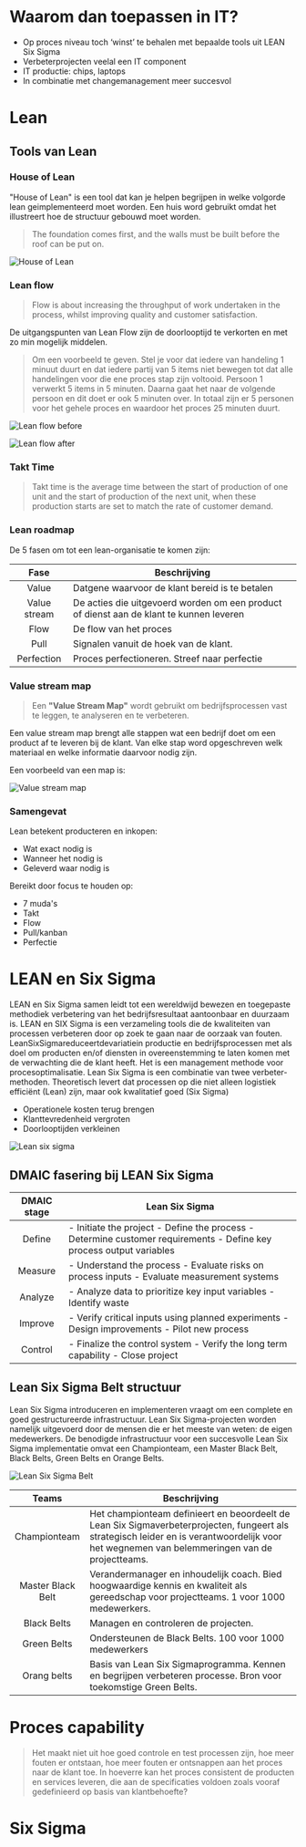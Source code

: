 
<!-- toc -->

<!-- TODO chaotisch, doorlezen en refactoren en verder afmaken. Gestopt bij sheet 19-->

# Waarom dan toepassen in IT?

- Op proces niveau toch ‘winst’ te behalen met bepaalde tools uit LEAN Six Sigma
- Verbeterprojecten veelal een IT component
- IT productie: chips, laptops
- In combinatie met changemanagement meer succesvol

# Lean




## Tools van Lean

### House of Lean
"House of Lean" is een tool dat kan je helpen begrijpen in welke volgorde lean geimplementeerd moet worden. Een huis word gebruikt omdat het illustreert hoe de structuur gebouwd moet worden. 

> The foundation comes first, and the walls must be built before the roof can be put on. 

![House of Lean](images/house-of-lean.png)

### Lean flow
> Flow is about increasing the throughput of work undertaken in the process, whilst improving quality and customer satisfaction.

De uitgangspunten van Lean Flow zijn de doorlooptijd te verkorten en met zo min mogelijk middelen.

> Om een voorbeeld te geven. Stel je voor dat iedere van handeling 1 minuut duurt en dat iedere partij van 5 items niet bewegen tot dat alle handelingen voor die ene proces stap zijn voltooid. Persoon 1 verwerkt 5 items in 5 minuten. Daarna gaat het naar de volgende persoon en dit doet er ook 5 minuten over. In totaal zijn er 5 personen voor het gehele proces en waardoor het proces 25 minuten duurt. 

![Lean flow before](images/lean-flow-before.gif)

![Lean flow after](images/lean-flow-after.gif)

### Takt Time
> Takt time is the average time between the start of production of one unit and the start of production of the next unit, when these production starts are set to match the rate of customer demand. 


### Lean roadmap
De 5 fasen om tot een lean-organisatie te komen zijn:  

|     Fase     | Beschrijving                                                                            |
|:------------:|-----------------------------------------------------------------------------------------|
| Value        | Datgene waarvoor de klant bereid is te betalen                                          |
| Value stream | De acties die uitgevoerd worden om een product of dienst aan de klant te kunnen leveren |
| Flow         | De flow van het proces                                                                  |
| Pull         | Signalen vanuit de hoek van de klant.                                                   |
| Perfection   | Proces perfectioneren. Streef naar perfectie                                            |

### Value stream map

> Een **"Value Stream Map"** wordt gebruikt om bedrijfsprocessen vast te leggen, te analyseren en te verbeteren. 

Een value stream map brengt alle stappen wat een bedrijf doet om een product af te leveren bij de klant. Van elke stap word opgeschreven welk materiaal en welke informatie daarvoor nodig zijn. 

Een voorbeeld van een map is:

![Value stream map](images/value-stream-map.jpg)

### Samengevat
Lean betekent producteren en inkopen:
- Wat exact nodig is
- Wanneer het nodig is
- Geleverd waar nodig is

Bereikt door focus te houden op:
- 7 muda's
- Takt
- Flow
- Pull/kanban
- Perfectie

# LEAN en Six Sigma 
LEAN en Six Sigma samen leidt tot een wereldwijd bewezen en toegepaste methodiek verbetering van het bedrijfsresultaat aantoonbaar en duurzaam is. LEAN en SIX Sigma is een verzameling tools die de kwaliteiten van processen verbeteren door op zoek te gaan naar de oorzaak van fouten. LeanSixSigmareduceertdevariatiein productie en bedrijfsprocessen met als doel om producten en/of diensten in overeenstemming te laten komen met de verwachting die de klant heeft. Het is een management methode voor procesoptimalisatie. Lean Six Sigma is een combinatie van twee verbeter- methoden. Theoretisch levert dat processen op die niet alleen logistiek efficiënt (Lean) zijn, maar ook kwalitatief goed (Six Sigma)

- Operationele kosten terug brengen
- Klanttevredenheid vergroten
- Doorlooptijden verkleinen


![Lean six sigma](images/lean-six-sigma.png)

## DMAIC fasering bij LEAN Six Sigma

| DMAIC stage | Lean Six Sigma                                                                                                      |
|:-----------:|---------------------------------------------------------------------------------------------------------------------|
| Define      | - Initiate the project - Define the process - Determine customer requirements - Define key process output variables |
| Measure     | - Understand the process - Evaluate risks on process inputs - Evaluate measurement systems                          |
| Analyze     | - Analyze data to prioritize key input variables - Identify waste                                                   |
| Improve     | - Verify critical inputs using planned experiments - Design improvements - Pilot new process                        |
| Control     | - Finalize the control system - Verify the long term capability - Close project                                     |

## Lean Six Sigma Belt structuur
Lean Six Sigma introduceren en implementeren vraagt om een complete en goed gestructureerde infrastructuur. Lean Six Sigma-projecten worden namelijk uitgevoerd door de mensen die er het meeste van weten: de eigen medewerkers. De benodigde infrastructuur voor een succesvolle Lean Six Sigma implementatie omvat een Championteam, een Master Black Belt, Black Belts, Green Belts en Orange Belts.

![Lean Six Sigma Belt](images/lean-six-sigma-belts.jpg)

|       Teams       | Beschrijving                                                                                                                                                                                  |
|:-----------------:|-----------------------------------------------------------------------------------------------------------------------------------------------------------------------------------------------|
| Championteam      | Het championteam definieert en beoordeelt de Lean Six Sigmaverbeterprojecten, fungeert als strategisch leider en is verantwoordelijk voor het wegnemen van belemmeringen van de projectteams. |
| Master Black Belt | Verandermanager en inhoudelijk coach. Bied hoogwaardige kennis en kwaliteit als gereedschap voor projectteams. 1 voor 1000 medewerkers.                                                       |
| Black Belts       | Managen en controleren de projecten.                                                                                                                                                          |
| Green Belts       | Ondersteunen de Black Belts. 100 voor 1000 medewerkers                                                                                                                                        |
| Orang belts       | Basis van Lean Six Sigmaprogramma. Kennen en begrijpen verbeteren processe. Bron voor toekomstige Green Belts.                                                                                |

# Proces capability

> Het maakt niet uit hoe goed controle en test processen zijn, hoe meer fouten er ontstaan, hoe meer fouten er ontsnappen aan het proces naar de klant toe. In hoeverre kan het proces consistent de producten en services leveren, die aan de specificaties voldoen zoals vooraf gedefinieerd op basis van klantbehoefte?

# Six Sigma




